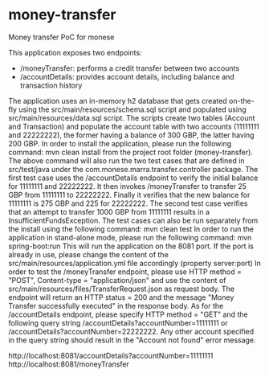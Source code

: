 # money-transfer
Money transfer PoC for monese

This application exposes two endpoints:
- /moneyTransfer: performs a credit transfer between two accounts
- /accountDetails: provides account details, including balance and transaction history

The application uses an in-memory h2 database that gets created on-the-fly using the src/main/resources/schema.sql script
and populated using src/main/resources/data.sql script.
The scripts create two tables (Account and Transaction) and populate the account table with two accounts (11111111 and 22222222), the former having a balance of 300 GBP, the latter having 200 GBP.
In order to install the application, please run the following command:
mvn clean install
from the project root folder (money-transfer).
The above command will also run the two test cases that are defined in src/test/java under the com.monese.marra.transfer.controller package.
The first test case uses the /accountDetails endpoint to verify the initial balance for 11111111 and 22222222.
It then invokes /moneyTransfer to transfer 25 GBP from 11111111 to 22222222. Finally it verifies that the new balance for 11111111 is 275 GBP and 225 for 22222222.
The second test case verifies that an attempt to transfer 1000 GBP from 11111111 results in a InsufficientFundsException.
The test cases can also be run separately from the install using the following command:
mvn clean test
In order to run the application in stand-alone mode, please run the following command:
mvn spring-boot:run
This will run the application on the 8081 port. If the port is already in use, please change the content of the src/main/resources/application.yml file accordingly (property server:port)
In order to test the /moneyTransfer endpoint, please use HTTP method = "POST", Content-type = "application/json" and use the content of src/main/resources/files/TransferRequest.json  as request body. 
The endpoint will return an HTTP status = 200 and the message "Money Transfer successfully executed" in the response body.
As for the /accountDetails endpoint, please specify HTTP method = "GET" and the following query string /accountDetails?accountNumber=11111111 or /accountDetails?accountNumber=22222222. Any other account specified in the query string should result in the "Account not found" error message.


http://localhost:8081/accountDetails?accountNumber=11111111
http://localhost:8081/moneyTransfer